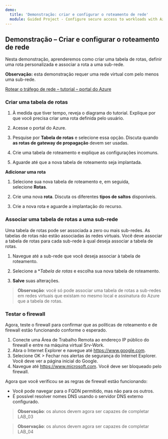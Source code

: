 ```yaml
---
demo:
  title: 'Demonstração: criar e configurar o roteamento de rede'
  module: Guided Project - Configure secure access to workloads with Azure virtual networking services
---
```

## Demonstração – Criar e configurar o roteamento de rede

Nesta demonstração, aprenderemos como criar uma tabela de rotas, definir uma rota personalizada e associar a rota a uma sub-rede. 


**Observação:** esta demonstração requer uma rede virtual com pelo menos uma sub-rede.

[Rotear o tráfego de rede – tutorial – portal do Azure](https://learn.microsoft.com/azure/virtual-network/tutorial-create-route-table-portal#create-a-route-table)


### Criar uma tabela de rotas 

1. À medida que tiver tempo, reveja o diagrama do tutorial. Explique por que você precisa criar uma rota definida pelo usuário. 

1. Acesse o portal do Azure.

1. Pesquise por **Tabela de rotas** e selecione essa opção. Discuta quando **as rotas de gateway de propagação** devem ser usadas. 

1. Crie uma tabela de roteamento e explique as configurações incomuns. 

1. Aguarde até que a nova tabela de roteamento seja implantada.

**Adicionar uma rota**

1.  Selecione sua nova tabela de roteamento e, em seguida, selecione **Rotas**.

1.  Crie uma nova **rota**. Discuta os diferentes **tipos de saltos** disponíveis. 

1.  Crie a nova rota e aguarde a implantação do recurso.
 
### Associar uma tabela de rotas a uma sub-rede
Uma tabela de rotas pode ser associada a zero ou mais sub-redes. As tabelas de rotas não estão associadas às redes virtuais. Você deve associar a tabela de rotas para cada sub-rede à qual deseja associar a tabela de rotas.


1.  Navegue até a sub-rede que você deseja associar à tabela de roteamento.

1.  Selecione a **Tabela de rotas* e escolha sua nova tabela de roteamento. 

1.  **Salve** suas alterações.

 
>**Observação**: você só pode associar uma tabela de rotas a sub-redes em redes virtuais que existam no mesmo local e assinatura do Azure que a tabela de rotas.

### Testar o firewall
Agora, teste o firewall para confirmar que as políticas de roteamento e de firewall estão funcionando conforme o esperado. 

1.  Conecte uma Área de Trabalho Remota ao endereço IP público do firewall e entre na máquina virtual Srv-Work.
2.  Abra o Internet Explorer e navegue até https://www.google.com.
3.  Selecione OK > Fechar nos alertas de segurança do Internet Explorer. Você deve ver a página inicial do Google.
4.  Navegue até https://www.microsoft.com. Você deve ser bloqueado pelo firewall.

Agora que você verificou se as regras de firewall estão funcionando:
- Você pode navegar para o FQDN permitido, mas não para os outros.
- É possível resolver nomes DNS usando o servidor DNS externo configurado.
 
>**Observação**: os alunos devem agora ser capazes de completar LAB_03




>**Observação**: os alunos devem agora ser capazes de completar LAB_04